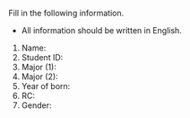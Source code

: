 Fill in the following information.
- All information should be written in English.

1. Name:
2. Student ID:
3. Major (1):
4. Major (2):
5. Year of born:
6. RC:
7. Gender:
